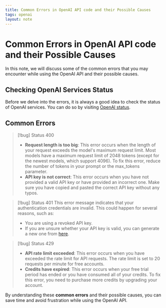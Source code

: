 ```yaml
---
title: Common Errors in OpenAI API code and their Possible Causes
tags: openai
layout: note 
---
```

# Common Errors in OpenAI API code and their Possible Causes

In this note, we will discuss some of the common errors that you may encounter while using the OpenAI API and their possible causes.

## Checking OpenAI Services Status

Before we delve into the errors, it is always a good idea to check the status of OpenAI services. You can do so by visiting [OpenAI status](https://status.openai.com/).

## Common Errors

> [!bug] Status 400
> * **Request length is too big**: This error occurs when the length of your request exceeds the model's maximum request limit. Most models have a maximum request limit of 2048 tokens (except for the newest models, which support 4096). To fix this error, reduce the number of tokens in your prompt or the max_tokens parameter.
> * **API key is not correct**: This error occurs when you have not provided a valid API key or have provided an incorrect one. Make sure you have copied and pasted the correct API key without any typos.

> [!bug] Status 401
> This error message indicates that your authentication credentials are invalid. This could happen for several reasons, such as:
> - You are using a revoked API key.
> - If you are unsure whether your API key is valid, you can generate a new one from [here](https://platform.openai.com/account/api-keys).

> [!bug] Status 429
>  * **API rate limit exceeded**: This error occurs when you have exceeded the rate limit for API requests. The rate limit is set to 20 requests per minute for free accounts. 
>  * **Credits have expired**: This error occurs when your free trial period has ended or you have consumed all of your credits. To fix this error, you need to purchase more credits by upgrading your account.


By understanding these **common errors** and their possible causes, you can save time and avoid frustration while using the OpenAI API. 